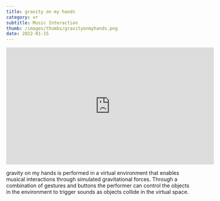 ```yaml
---
title: gravity on my hands
category: vr
subtitle: Music Interaction
thumb: /images/thumbs/gravityonmyhands.png
date: 2022-01-15
---
```


<iframe width="560" height="315" src="https://www.youtube.com/watch?v=XL6pVQ2yRmE&t=113s&ab_channel=MatiasVilaplana" frameborder="0" allow="accelerometer; autoplay; encrypted-media; gyroscope; picture-in-picture" allowfullscreen></iframe>

gravity on my hands is performed in a virtual environment that enables musical interactions through simulated gravitational forces. Through a combination of gestures and buttons the performer can control the objects in the environment to trigger sounds as objects collide in the virtual space.
